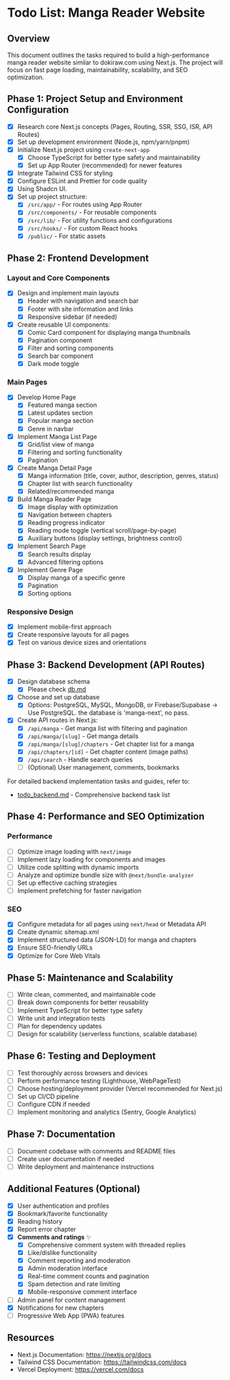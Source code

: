 # Todo List: Manga Reader Website

## Overview

This document outlines the tasks required to build a high-performance manga reader website similar to dokiraw.com using Next.js. The project will focus on fast page loading, maintainability, scalability, and SEO optimization.

## Phase 1: Project Setup and Environment Configuration

- [x] Research core Next.js concepts (Pages, Routing, SSR, SSG, ISR, API Routes)
- [x] Set up development environment (Node.js, npm/yarn/pnpm)
- [x] Initialize Next.js project using `create-next-app`
  - [x] Choose TypeScript for better type safety and maintainability
  - [x] Set up App Router (recommended) for newer features
- [x] Integrate Tailwind CSS for styling
- [x] Configure ESLint and Prettier for code quality
- [x] Using Shadcn UI.
- [x] Set up project structure:
  - [x] `/src/app/` - For routes using App Router
  - [x] `/src/components/` - For reusable components
  - [x] `/src/lib/` - For utility functions and configurations
  - [x] `/src/hooks/` - For custom React hooks
  - [x] `/public/` - For static assets

## Phase 2: Frontend Development

### Layout and Core Components

- [x] Design and implement main layouts
  - [x] Header with navigation and search bar
  - [x] Footer with site information and links
  - [x] Responsive sidebar (if needed)
- [x] Create reusable UI components:
  - [x] Comic Card component for displaying manga thumbnails
  - [x] Pagination component
  - [x] Filter and sorting components
  - [x] Search bar component
  - [x] Dark mode toggle

### Main Pages

- [x] Develop Home Page
  - [x] Featured manga section
  - [x] Latest updates section
  - [x] Popular manga section
  - [x] Genre in navbar
- [x] Implement Manga List Page
  - [x] Grid/list view of manga
  - [x] Filtering and sorting functionality
  - [x] Pagination
- [x] Create Manga Detail Page
  - [x] Manga information (title, cover, author, description, genres, status)
  - [x] Chapter list with search functionality
  - [x] Related/recommended manga
- [x] Build Manga Reader Page
  - [x] Image display with optimization
  - [x] Navigation between chapters
  - [x] Reading progress indicator
  - [x] Reading mode toggle (vertical scroll/page-by-page)
  - [x] Auxiliary buttons (display settings, brightness control)
- [x] Implement Search Page
  - [x] Search results display
  - [x] Advanced filtering options
- [x] Implement Genre Page
  - [x] Display manga of a specific genre
  - [x] Pagination
  - [x] Sorting options

### Responsive Design

- [x] Implement mobile-first approach
- [x] Create responsive layouts for all pages
- [x] Test on various device sizes and orientations

## Phase 3: Backend Development (API Routes)

- [x] Design database schema
  - [x] Please check [db.md](db.md)
- [x] Choose and set up database
  - [x] Options: PostgreSQL, MySQL, MongoDB, or Firebase/Supabase -> Use PostgreSQL. the database is 'manga-next', no pass.
- [x] Create API routes in Next.js:
  - [x] `/api/manga` - Get manga list with filtering and pagination
  - [x] `/api/manga/[slug]` - Get manga details
  - [x] `/api/manga/[slug]/chapters` - Get chapter list for a manga
  - [x] `/api/chapters/[id]` - Get chapter content (image paths)
  - [x] `/api/search` - Handle search queries
  - [ ] (Optional) User management, comments, bookmarks

For detailed backend implementation tasks and guides, refer to:

- [todo_backend.md](todo_backend.md) - Comprehensive backend task list

## Phase 4: Performance and SEO Optimization

### Performance

- [ ] Optimize image loading with `next/image`
- [ ] Implement lazy loading for components and images
- [ ] Utilize code splitting with dynamic imports
- [ ] Analyze and optimize bundle size with `@next/bundle-analyzer`
- [ ] Set up effective caching strategies
- [ ] Implement prefetching for faster navigation

### SEO

- [x] Configure metadata for all pages using `next/head` or Metadata API
- [x] Create dynamic sitemap.xml
- [x] Implement structured data (JSON-LD) for manga and chapters
- [x] Ensure SEO-friendly URLs
- [x] Optimize for Core Web Vitals

## Phase 5: Maintenance and Scalability

- [ ] Write clean, commented, and maintainable code
- [ ] Break down components for better reusability
- [ ] Implement TypeScript for better type safety
- [ ] Write unit and integration tests
- [ ] Plan for dependency updates
- [ ] Design for scalability (serverless functions, scalable database)

## Phase 6: Testing and Deployment

- [ ] Test thoroughly across browsers and devices
- [ ] Perform performance testing (Lighthouse, WebPageTest)
- [ ] Choose hosting/deployment provider (Vercel recommended for Next.js)
- [ ] Set up CI/CD pipeline
- [ ] Configure CDN if needed
- [ ] Implement monitoring and analytics (Sentry, Google Analytics)

## Phase 7: Documentation

- [ ] Document codebase with comments and README files
- [ ] Create user documentation if needed
- [ ] Write deployment and maintenance instructions

## Additional Features (Optional)

- [x] User authentication and profiles
- [x] Bookmark/favorite functionality
- [x] Reading history
- [x] Report error chapter
- [x] **Comments and ratings** ✨
  - [x] Comprehensive comment system with threaded replies
  - [x] Like/dislike functionality
  - [x] Comment reporting and moderation
  - [x] Admin moderation interface
  - [x] Real-time comment counts and pagination
  - [x] Spam detection and rate limiting
  - [x] Mobile-responsive comment interface
- [ ] Admin panel for content management
- [x] Notifications for new chapters
- [ ] Progressive Web App (PWA) features

## Resources

- Next.js Documentation: https://nextjs.org/docs
- Tailwind CSS Documentation: https://tailwindcss.com/docs
- Vercel Deployment: https://vercel.com/docs
